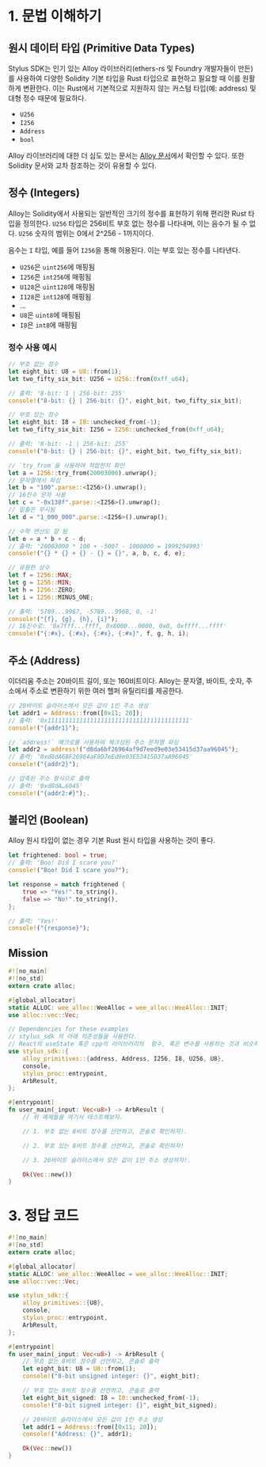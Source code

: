 # 1. 문법 이해하기

## 원시 데이터 타입 (Primitive Data Types)

Stylus SDK는 인기 있는 Alloy 라이브러리(ethers-rs 및 Foundry 개발자들이 만든)를 사용하여 다양한 Solidity 기본 타입을 Rust 타입으로 표현하고 필요할 때 이를 원활하게 변환한다. 이는 Rust에서 기본적으로 지원하지 않는 커스텀 타입(예: address) 및 대형 정수 때문에 필요하다.

- `U256`
- `I256`
- `Address`
- `bool`

Alloy 라이브러리에 대한 더 심도 있는 문서는 [Alloy 문서](https://docs.rs/alloy/latest/alloy/)에서 확인할 수 있다. 또한 Solidity 문서와 교차 참조하는 것이 유용할 수 있다.

## 정수 (Integers)

Alloy는 Solidity에서 사용되는 일반적인 크기의 정수를 표현하기 위해 편리한 Rust 타입을 정의한다. `U256` 타입은 256비트 부호 없는 정수를 나타내며, 이는 음수가 될 수 없다. `U256` 숫자의 범위는 0에서 2^256 - 1까지이다.

음수는 `I` 타입, 예를 들어 `I256`을 통해 허용된다. 이는 부호 있는 정수를 나타낸다.

- `U256`은 `uint256`에 매핑됨
- `I256`은 `int256`에 매핑됨
- `U128`은 `uint128`에 매핑됨
- `I128`은 `int128`에 매핑됨
- ...
- `U8`은 `uint8`에 매핑됨
- `I8`은 `int8`에 매핑됨

### 정수 사용 예시

```rust
// 부호 없는 정수
let eight_bit: U8 = U8::from(1);
let two_fifty_six_bit: U256 = U256::from(0xff_u64);

// 출력: '8-bit: 1 | 256-bit: 255'
console!("8-bit: {} | 256-bit: {}", eight_bit, two_fifty_six_bit);

// 부호 있는 정수
let eight_bit: I8 = I8::unchecked_from(-1);
let two_fifty_six_bit: I256 = I256::unchecked_from(0xff_u64);

// 출력: '8-bit: -1 | 256-bit: 255'
console!("8-bit: {} | 256-bit: {}", eight_bit, two_fifty_six_bit);
```

```rust
// `try_from`을 사용하여 적합한지 확인
let a = I256::try_from(20003000).unwrap();
// 문자열에서 파싱
let b = "100".parse::<I256>().unwrap();
// 16진수 문자 사용
let c = "-0x138f".parse::<I256>().unwrap();
// 밑줄은 무시됨
let d = "1_000_000".parse::<I256>().unwrap();

// 수학 연산도 잘 됨
let e = a * b + c - d;
// 출력: '20003000 * 100 + -5007 - 1000000 = 1999294993'
console!("{} * {} + {} - {} = {}", a, b, c, d, e);

// 유용한 상수
let f = I256::MAX;
let g = I256::MIN;
let h = I256::ZERO;
let i = I256::MINUS_ONE;

// 출력: '5789...9967, -5789...9968, 0, -1'
console!("{f}, {g}, {h}, {i}");
// 16진수로: '0x7fff...ffff, 0x8000...0000, 0x0, 0xffff...ffff'
console!("{:#x}, {:#x}, {:#x}, {:#x}", f, g, h, i);

```

## 주소 (Address)

이더리움 주소는 20바이트 길이, 또는 160비트이다. Alloy는 문자열, 바이트, 숫자, 주소에서 주소로 변환하기 위한 여러 헬퍼 유틸리티를 제공한다.

```rust
// 20바이트 슬라이스에서 모든 값이 1인 주소 생성
let addr1 = Address::from([0x11; 20]);
// 출력: '0x1111111111111111111111111111111111111111'
console!("{addr1}");

// `address!` 매크로를 사용하여 체크섬된 주소 문자열 파싱
let addr2 = address!("d8da6bf26964af9d7eed9e03e53415d37aa96045");
// 출력: '0xd8dA6BF26964aF9D7eEd9e03E53415D37aA96045'
console!("{addr2}");

// 압축된 주소 형식으로 출력
// 출력: '0xd8dA…6045'
console!("{addr2:#}");.
```

## 불리언 (Boolean)

Alloy 원시 타입이 없는 경우 기본 Rust 원시 타입을 사용하는 것이 좋다.

```rust
let frightened: bool = true;
// 출력: 'Boo! Did I scare you?'
console!("Boo! Did I scare you?");

let response = match frightened {
    true => "Yes!".to_string(),
    false => "No!".to_string(),
};

// 출력: 'Yes!'
console!("{response}");
```

## Mission

```rust
#![no_main]
#![no_std]
extern crate alloc;

#[global_allocator]
static ALLOC: wee_alloc::WeeAlloc = wee_alloc::WeeAlloc::INIT;
use alloc::vec::Vec;

// Dependencies for these examples
// stylus_sdk 의 아래 의존성들을 사용한다.
// React의 useState 혹은 cpp의 라이브러리의  함수, 혹은 변수를 사용하는 것과 비슷하다.
use stylus_sdk::{
    alloy_primitives::{address, Address, I256, I8, U256, U8},
    console,
    stylus_proc::entrypoint,
    ArbResult,
};

#[entrypoint]
fn user_main(_input: Vec<u8>) -> ArbResult {
    // 위 예제들을 여기서 테스트해보자.

    // 1. 부호 없는 8비트 정수를 선언하고, 콘솔로 확인하자!.

    // 2. 부호 있는 8비트 정수를 선언하고, 콘솔로 확인하자!

    // 3. 20바이트 슬라이스에서 모든 값이 1인 주소 생성하자!.

    Ok(Vec::new())
}

```

# 3. 정답 코드

```rust
#![no_main]
#![no_std]
extern crate alloc;

#[global_allocator]
static ALLOC: wee_alloc::WeeAlloc = wee_alloc::WeeAlloc::INIT;
use alloc::vec::Vec;

use stylus_sdk::{
    alloy_primitives::{U8},
    console,
    stylus_proc::entrypoint,
    ArbResult,
};

#[entrypoint]
fn user_main(_input: Vec<u8>) -> ArbResult {
    // 부호 없는 8비트 정수를 선언하고, 콘솔로 출력
    let eight_bit: U8 = U8::from(1);
    console!("8-bit unsigned integer: {}", eight_bit);

    // 부호 있는 8비트 정수를 선언하고, 콘솔로 출력
    let eight_bit_signed: I8 = I8::unchecked_from(-1);
    console!("8-bit signed integer: {}", eight_bit_signed);

    // 20바이트 슬라이스에서 모든 값이 1인 주소 생성
    let addr1 = Address::from([0x11; 20]);
    console!("Address: {}", addr1);

    Ok(Vec::new())
}
```
